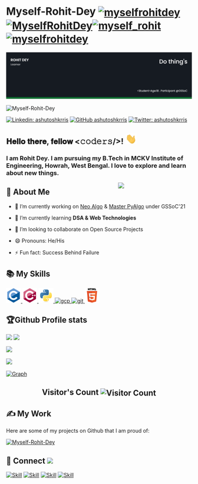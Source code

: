 # Myself-Rohit-Dey <a href="https://linkedin.com/in/myselfrohitdey" target="blank"><img align="center" src="https://cdn.jsdelivr.net/npm/simple-icons@3.0.1/icons/linkedin.svg" alt="myselfrohitdey" height="30" width="40" /></a><a href="https://twitter.com/MyselfRohitDey" target="blank"><img align="center" src="https://cdn.jsdelivr.net/npm/simple-icons@3.0.1/icons/twitter.svg" alt="MyselfRohitDey" height="30" width="40" /></a><a href="https://www.codechef.com/users/myself_rohit" target="blank"><img align="center" src="https://cdn.jsdelivr.net/npm/simple-icons@3.1.0/icons/codechef.svg" alt="myself_rohit" height="30" width="40" /></a><a href="https://www.hackerrank.com/myselfrohitdey" target="blank"><img align="center" src="https://cdn.jsdelivr.net/npm/simple-icons@3.0.1/icons/hackerrank.svg" alt="myselfrohitdey" height="30" width="40" /></a><!--<a href="https://dev.to/sagnik" target="blank"><img align="center" src="https://cdn.jsdelivr.net/npm/simple-icons@3.0.1/icons/dev-dot-to.svg" alt="sagnik" height="30" width="40" /></a><a href="https://kaggle.com/sagnikmitra" target="blank"><img align="center" src="https://cdn.jsdelivr.net/npm/simple-icons@3.0.1/icons/kaggle.svg" alt="sagnikmitra" height="30" width="40" /></a><a href="https://fb.com/sagnik.mitra.562" target="blank"><img align="center" src="https://cdn.jsdelivr.net/npm/simple-icons@3.0.1/icons/facebook.svg" alt="sagnik.mitra.562" height="30" width="40" /></a><a href="https://instagram.com/artimkingas" target="blank"><img align="center" src="https://cdn.jsdelivr.net/npm/simple-icons@3.0.1/icons/instagram.svg" alt="artimkingas" height="30" width="40" /></a><a href="https://medium.com/@sagnikmitra123" target="blank"><img align="center" src="https://cdn.jsdelivr.net/npm/simple-icons@3.0.1/icons/medium.svg" alt="@sagnikmitra123" height="30" width="40" /></a><a href="https://codeforces.com/profile/sagnikmitra" target="blank"><img align="center" src="https://cdn.jsdelivr.net/npm/simple-icons@3.0.1/icons/codeforces.svg" alt="sagnikmitra" height="30" width="40" /></a><a href="https://www.hackerearth.com/sagnikmitra" target="blank"><img align="center" src="https://cdn.jsdelivr.net/npm/simple-icons@3.0.1/icons/hackerearth.svg" alt="sagnikmitra" height="30" width="40" /></a>-->

![Rohit Dey's-cover](./cover-page.png)

<p align="left"> <img src="https://komarev.com/ghpvc/?username=Myself-Rohit-Dey&label=Views&color=blue&style=plastic" alt="Myself-Rohit-Dey" /> </p>

<!-- links to your social media accounts -->
[![Linkedin: ashutoshkrris](https://img.shields.io/badge/-RohitDey-blue?style=flat-square&logo=Linkedin&logoColor=white&link=https://www.linkedin.com/in/myselfrohitdey/)](https://www.linkedin.com/in/myselfrohitdey/)
[![GitHub ashutoshkrris](https://img.shields.io/github/followers/Myself-Rohit-Dey?label=follow&style=social)](https://github.com/Myself-Rohit-Dey)
[![Twitter: ashutoshkrris](https://img.shields.io/twitter/follow/MyselfRohitDey?style=social)](https://twitter.com/MyselfRohitDey)
<h2> 𝐇𝐞𝐥𝐥𝐨 𝐭𝐡𝐞𝐫𝐞, 𝐟𝐞𝐥𝐥𝐨𝐰 <𝚌𝚘𝚍𝚎𝚛𝚜/>! <img src="https://raw.githubusercontent.com/ABSphreak/ABSphreak/master/gifs/Hi.gif" width="30px"></h2>

<h3> I am Rohit Dey. I am pursuing my B.Tech in MCKV Institute of Engineering, Howrah, West Bengal. I love to explore and learn about new things.</h3>

<img align='right' src='https://user-images.githubusercontent.com/5713670/87202985-820dcb80-c2b6-11ea-9f56-7ec461c497c3.gif' width='200"'>

## 🧔 About Me

- 🔭 I’m currently working on [Neo Algo](https://github.com/TesseractCoding/NeoAlgo) & [Master PyAlgo](https://github.com/Developer-Student-Clubs-VSSUT-Burla/Master-PyAlgo) under GSSoC'21
<!--[CSS art gallary](https://github.com/salil-naik/css-art-gallary)-->

- 🌱 I’m currently learning **DSA & Web Technologies**

- 👯 I’m looking to collaborate on Open Source Projects

- 😄 Pronouns: He/His

- ⚡ Fun fact: Success Behind Failure


## 📚 My Skills
 <p align = "left">
 <a href="https://www.cprogramming.com/" target="_blank"> <img src="https://raw.githubusercontent.com/devicons/devicon/master/icons/c/c-original.svg" alt="c" width="40" height="40"/> </a>
 <a href="https://www.w3schools.com/cpp/" target="_blank"> <img src="https://raw.githubusercontent.com/devicons/devicon/master/icons/cplusplus/cplusplus-original.svg" alt="cplusplus" width="40" height="40"/> </a>
 <a href="https://www.python.org" target="_blank"> <img src="https://raw.githubusercontent.com/devicons/devicon/master/icons/python/python-original.svg" alt="python" width="40" height="40"/> </a>
 <a href="https://cloud.google.com" target="_blank"> <img src="https://www.vectorlogo.zone/logos/google_cloud/google_cloud-icon.svg" alt="gcp" width="40" height="40"/> </a> 
 <a href="https://git-scm.com/" target="_blank"> <img src="https://www.vectorlogo.zone/logos/git-scm/git-scm-icon.svg" alt="git" width="40" height="40"/> </a> 
 <a href="https://www.w3.org/html/" target="_blank"> <img src="https://raw.githubusercontent.com/devicons/devicon/master/icons/html5/html5-original-wordmark.svg" alt="html5" width="40" height="40"/> </a>
 </p>
<!--
![Skill](https://img.shields.io/badge/HTML5-E34F26?style=for-the-badge&logo=html5&logoColor=white)
![Skill](https://img.shields.io/badge/Google_Cloud-4285F4?style=for-the-badge&logo=google-cloud&logoColor=white)
![Skill](https://img.shields.io/badge/CSS3-1572B6?style=for-the-badge&logo=css3&logoColor=white)
![Skill](https://img.shields.io/badge/JavaScript-323330?style=for-the-badge&logo=javascript&logoColor=F7DF1E)
![Skill](https://img.shields.io/badge/Node.js-43853D?style=for-the-badge&logo=node.js&logoColor=white)
![Skill](https://img.shields.io/badge/npm-CB3837?style=for-the-badge&logo=npm&logoColor=white)
![Skill](https://img.shields.io/badge/Yarn-2C8EBB?style=for-the-badge&logo=yarn&logoColor=white)
![Skill](https://img.shields.io/badge/Express.js-000000?style=for-the-badge&logo=express&logoColor=white)
![Skill](https://img.shields.io/badge/Sass-CC6699?style=for-the-badge&logo=sass&logoColor=white)
![Skill](https://img.shields.io/badge/Java-ED8B00?style=for-the-badge&logo=java&logoColor=white)
![Skill](https://img.shields.io/badge/Markdown-000000?style=for-the-badge&logo=markdown&logoColor=white)
![Skill](https://img.shields.io/badge/React-20232A?style=for-the-badge&logo=react&logoColor=61DAFB)
![Skill](https://img.shields.io/badge/React_Native-20232A?style=for-the-badge&logo=react&logoColor=61DAFB)
![Skill](https://img.shields.io/badge/Bootstrap-563D7C?style=for-the-badge&logo=bootstrap&logoColor=white)
![Skill](https://img.shields.io/badge/styled--components-DB7093?style=for-the-badge&logo=styled-components&logoColor=white)
![Skill](https://img.shields.io/badge/Material--UI-0081CB?style=for-the-badge&logo=material-ui&logoColor=white)
![Skill](https://img.shields.io/badge/React_Router-CA4245?style=for-the-badge&logo=react-router&logoColor=white)
![Skill](https://img.shields.io/badge/jQuery-0769AD?style=for-the-badge&logo=jquery&logoColor=white)
![Skill](https://img.shields.io/badge/Netlify-00C7B7?style=for-the-badge&logo=netlify&logoColor=white)
![Skill](https://img.shields.io/badge/Heroku-430098?style=for-the-badge&logo=heroku&logoColor=white)
![Skill](https://img.shields.io/badge/firebase-ffca28?style=for-the-badge&logo=firebase&logoColor=white)
![Skill](https://img.shields.io/badge/Git-F05032?style=for-the-badge&logo=git&logoColor=white)
![Skill](https://img.shields.io/badge/next.js-000000?style=for-the-badge&logo=next.js&logoColor=white)
![Skill](https://img.shields.io/badge/Postman-FF6C37?style=for-the-badge&logo=Postman&logoColor=white)
![Skill](https://img.shields.io/badge/Visual_Studio_Code-0078D4?style=for-the-badge&logo=visual%20studio%20code&logoColor=white)
![Skill](https://img.shields.io/badge/Microsoft_Office-D83B01?style=for-the-badge&logo=microsoft-office&logoColor=white)
-->

## 🏆Github Profile stats
<p align = "left">
  <a href="https://github.com/Myself-Rohit-Dey">
  <img  src = "https://github-readme-stats.vercel.app/api?username=Myself-Rohit-Dey&layout=compact&show_icons=true&theme=blue-green&line_height=27" width="415px"></a>
  <a href="https://github.com/Myself-Rohit-Dey">
  <img  src = "https://github-readme-streak-stats.herokuapp.com/?user=Myself-Rohit-Dey&layout=compact&theme=blue-green&show_icons=true&line_height=27" width="440px"></a>
</p>
<!--
[![Trophy](https://github-profile-trophy.vercel.app/?username=Myself-Rohit-Dey&theme=monokai&row=1&no-frame=true&no-bg=true)](https://github.com/Myself-Rohit-Dey/Myself-Rohit-Dey)
[![contributions](https://github-readme-streak-stats.herokuapp.com/?user=Myself-Rohit-Dey&theme=radical&show_icons=true)](https://github.com/Myself-Rohit-Dey/Myself-Rohit-Dey)
-->
<p align="left">
  <a href="https://github.com/Myself-Rohit-Dey">
  <img  src="https://github-readme-stats.vercel.app/api/top-langs/?username=Myself-Rohit-Dey&layout=compact&show_icons=true&theme=blue-green&line_height=0"/></a>
</p>
<p>
  <a href="https://github.com/Myself-Rohit-Dey">
  <img  src="https://github-profile-trophy.vercel.app/?username=Myself-Rohit-Dey&layout=compact&theme=monokai&row=1&no-frame=true&no-bg=true"/></a>
 </p> 

[![Graph](https://activity-graph.herokuapp.com/graph?username=Myself-Rohit-Dey&theme=redical)](https://github.com/Myself-Rohit-Dey/Myself-Rohit-Dey)

<h2 align="center">Visitor's Count <img align="center" src="https://profile-counter.glitch.me/Myself-Rohit-Dey/count.svg" alt="Visitor Count" /></h2>

## ✍ My Work
<!--
[![Rohit Dey's GitHub stats](https://github-readme-stats.vercel.app/api?username=Myself-Rohit-Dey&show_icons=true&theme=blue-green)](https://github.com/Myself-Rohit-Dey)
-->
Here are some of my projects on Github that I am proud of:

[![Myself-Rohit-Dey](https://github-readme-stats.vercel.app/api/pin/?username=Myself-Rohit-Dey&repo=Myself-Rohit-Dey&show_icons=true&theme=blue-green)](https://github.com/Myself-Rohit-Dey/Myself-Rohit-Dey)

## 🤝 Connect <img src="https://media0.giphy.com/media/jqNPzdTTxQfOgOqpO4/source.gif" width="30">

[![Skill](https://img.shields.io/badge/LinkedIn-0077B5?style=for-the-badge&logo=linkedin&logoColor=white)](https://www.linkedin.com/in/myselfrohitdey/)
[![Skill](https://img.shields.io/badge/Instagram-E4405F?style=for-the-badge&logo=instagram&logoColor=white)](https://www.instagram.com/roni_xtreeem/)
[![Skill](https://img.shields.io/badge/GitHub-100000?style=for-the-badge&logo=github&logoColor=white)](https://github.com/Myself-Rohit-Dey)
[![Skill](https://img.shields.io/badge/Twitter-1DA1F2?style=for-the-badge&logo=twitter&logoColor=white)](https://twitter.com/MyselfRohitDey)
<!--
<hr>
## 🤝 Connect
[![Twitter](./icons/twitter.svg)](https://twitter.com/__salil_naik__) &nbsp;&nbsp;&nbsp;
[![LinkedIn](./icons/linkedin.svg)](https://www.linkedin.com/in/rohit-dey-588591201/) &nbsp;&nbsp;&nbsp;
[![Instagram](./icons/instagram.svg)](https://www.instagram.com/roni_xtreeem/) &nbsp;&nbsp;&nbsp;
[![Email](./icons/email.svg)](mailto:myselfrohitdey@gmail.com)
[![Medium](./icons/medium.svg)](https://medium.com/@salil.naik27) &nbsp;&nbsp;&nbsp;
[![Dev](./icons/dev.svg)](https://dev.to/salilnaik) &nbsp;&nbsp;&nbsp;
[![Codepen](./icons/codepen.svg)](https://codepen.io/salilnaik) &nbsp;&nbsp;&nbsp;
-->

